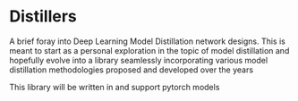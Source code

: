 # Distillers
A brief foray into Deep Learning Model Distillation network designs. This is meant to start as a personal exploration in the topic of model distillation and hopefully evolve into a library seamlessly incorporating various model distillation methodologies proposed and developed over the years

This library will be written in and support pytorch models

